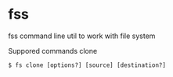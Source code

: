 # fss
fss command line util to work with file system

Suppored commands
clone

`$ fs clone [options?] [source] [destination?]`

